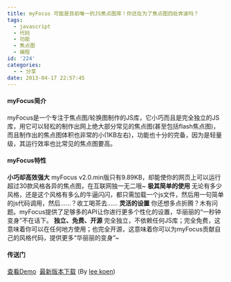 ```yaml
---
title: myFocus 可能是目前唯一的JS焦点图库！你还在为了焦点图四处奔波吗？
tags:
  - javascript
  - 代码
  - 功能
  - 焦点图
  - 编程
id: '224'
categories:
  - - 分享
date: 2013-04-17 22:57:45
---
```


#### myFocus简介

myFocus是一个专注于焦点图/轮换图制作的JS库，它小巧而且是完全独立的JS库，用它可以轻松的制作出网上绝大部分常见的焦点图(甚至包括flash焦点图)，而且制作出的焦点图体积也非常的小(1KB左右)，功能也十分的完备，因为是轻量级，其运行效率也比常见的焦点图要高。

#### myFocus特性

**小巧却高效强大** myFocus v2.0.min版只有9.89KB，却能使你的网页上可以运行超过30款风格各异的焦点图，在互联网独一无二哦~ **极其简单的使用** 无论有多少风格，还是这个风格有多么的牛逼闪闪，都只需加载一个js文件，然后用一句简单的js代码调用，然后……？收工喝茶去…… **灵活的设置** 你还想多点折腾？木有问题。myFocus提供了足够多的API让你进行更多个性化的设置，华丽丽的“一秒钟变身”不在话下。 **独立、免费、开源** 完全独立，不依赖任何JS库；完全免费，这意味着你可以在任何地方使用；也完全开源，这意味着你可以为myFocus贡献自己的风格代码，提供更多“华丽丽的变身”~

#### 传送门

[查看Demo](/myfocus "测试地址")  [最新版本下载](https://code.google.com/p/myfocus-js "最新版下载") (By [lee koen](https://plus.google.com/115199295925935442467))